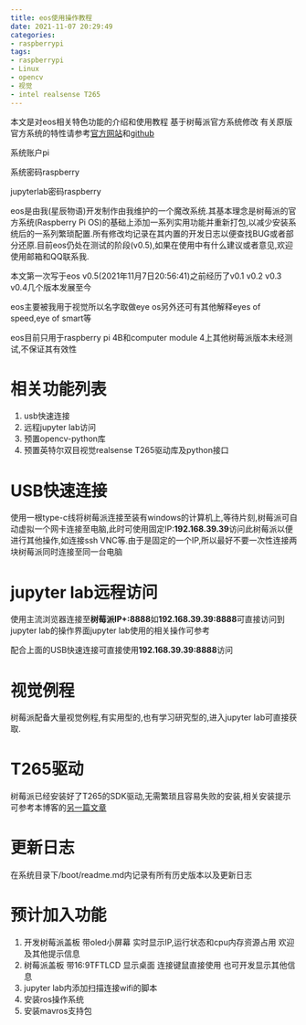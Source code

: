 ```yaml
---
title: eos使用操作教程
date: 2021-11-07 20:29:49
categories:
- raspberrypi
tags:
- raspberrypi
- Linux
- opencv
- 视觉
- intel realsense T265
---
```


本文是对eos相关特色功能的介绍和使用教程 基于树莓派官方系统修改 有关原版官方系统的特性请参考[官方网站](https://www.raspberrypi.com/documentation/)和[github](https://github.com/raspberrypi/documentation) 

系统账户pi

系统密码raspberry

jupyterlab密码raspberry

<!-- more -->

eos是由我(星辰物语)开发制作由我维护的一个魔改系统.其基本理念是树莓派的官方系统(Raspberry Pi OS)的基础上添加一系列实用功能并重新打包,以减少安装系统后的一系列繁琐配置.所有修改均记录在其内置的开发日志以便查找BUG或者部分还原.目前eos仍处在测试的阶段(v0.5),如果在使用中有什么建议或者意见,欢迎使用邮箱和QQ联系我.

本文第一次写于eos v0.5(2021年11月7日20:56:41)之前经历了v0.1 v0.2 v0.3 v0.4几个版本发展至今

eos主要被我用于视觉所以名字取做eye os另外还可有其他解释eyes of speed,eye of smart等

eos目前只用于raspberry pi 4B和computer module 4上其他树莓派版本未经测试,不保证其有效性

# 相关功能列表

1. usb快速连接
2. 远程jupyter lab访问
3. 预置opencv-python库
4. 预置英特尔双目视觉realsense T265驱动库及python接口

# USB快速连接

使用一根type-c线将树莓派连接至装有windows的计算机上,等待片刻,树莓派可自动虚拟一个网卡连接至电脑,此时可使用固定IP:**192.168.39.39**访问此树莓派以便进行其他操作,如连接ssh VNC等.由于是固定的一个IP,所以最好不要一次性连接两块树莓派同时连接至同一台电脑

# jupyter lab远程访问

使用主流浏览器连接至**树莓派IP+:8888**如**192.168.39.39:8888**可直接访问到jupyter lab的操作界面jupyter lab使用的相关操作可参考

配合上面的USB快速连接可直接使用**192.168.39.39:8888**访问

# 视觉例程

树莓派配备大量视觉例程,有实用型的,也有学习研究型的,进入jupyter lab可直接获取.

# T265驱动

树莓派已经安装好了T265的SDK驱动,无需繁琐且容易失败的安装,相关安装提示可参考本博客的[另一篇文章](https://www.3939831.xyz/2021/07/15/%E8%8B%B1%E7%89%B9%E5%B0%94%E5%AE%9E%E6%84%9F%E6%91%84%E5%83%8F%E5%A4%B4SDK%E5%AE%89%E8%A3%85/#more)

# 更新日志

在系统目录下/boot/readme.md内记录有所有历史版本以及更新日志

# 预计加入功能

1. 开发树莓派盖板 带oled小屏幕 实时显示IP,运行状态和cpu内存资源占用 欢迎及其他提示信息
2. 树莓派盖板 带16:9TFTLCD 显示桌面 连接键鼠直接使用 也可开发显示其他信息
3. jupyter lab内添加扫描连接wifi的脚本
4. 安装ros操作系统
5. 安装mavros支持包


